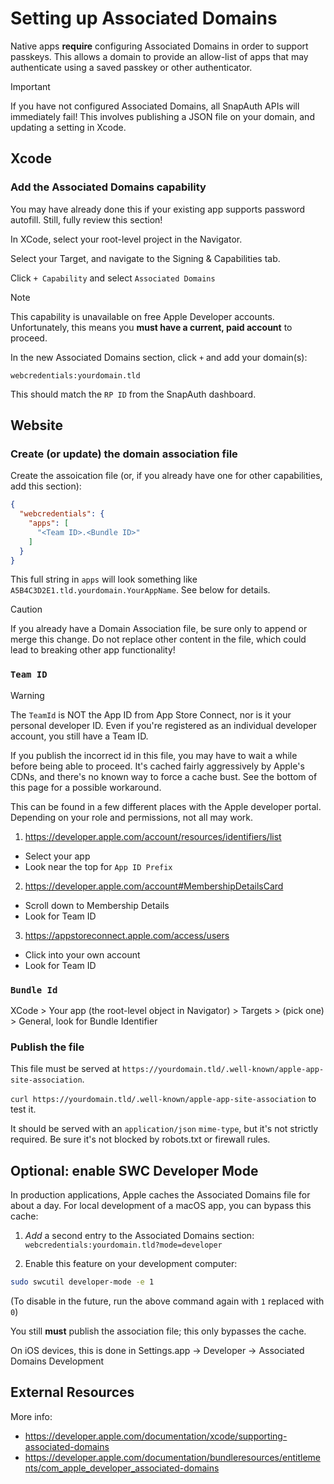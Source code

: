 # Setting up Associated Domains

Native apps **require** configuring Associated Domains in order to support passkeys.
This allows a domain to provide an allow-list of apps that may authenticate using a saved passkey or other authenticator.

> [!IMPORTANT]
> If you have not configured Associated Domains, all SnapAuth APIs will immediately fail!
> This involves publishing a JSON file on your domain, and updating a setting in Xcode.

## Xcode

### Add the Associated Domains capability

You may have already done this if your existing app supports password autofill.
Still, fully review this section!

In XCode, select your root-level project in the Navigator.

Select your Target, and navigate to the Signing & Capabilities tab.

Click `+ Capability` and select `Associated Domains`

> [!NOTE]
> This capability is unavailable on free Apple Developer accounts.
> Unfortunately, this means you **must have a current, paid account** to proceed.

In the new Associated Domains section, click `+` and add your domain(s):

`webcredentials:yourdomain.tld`

This should match the `RP ID` from the SnapAuth dashboard.

<!-- Must match exactly? Registrable domain match? -->

## Website

### Create (or update) the domain association file

Create the assoication file (or, if you already have one for other capabilities, add this section):

```json
{
  "webcredentials": {
    "apps": [
      "<Team ID>.<Bundle ID>"
    ]
  }
}
```

This full string in `apps` will look something like `A5B4C3D2E1.tld.yourdomain.YourAppName`. 
See below for details.

> [!CAUTION]
> If you already have a Domain Association file, be sure only to append or merge this change.
> Do not replace other content in the file, which could lead to breaking other app functionality!

### `Team ID`

> [!WARNING]
> The `TeamId` is NOT the App ID from App Store Connect, nor is it your personal developer ID.
> Even if you're registered as an individual developer account, you still have a Team ID.
>
> If you publish the incorrect id in this file, you may have to wait a while before being able to proceed.
> It's cached fairly aggressively by Apple's CDNs, and there's no known way to force a cache bust.
> See the bottom of this page for a possible workaround.

This can be found in a few different places with the Apple developer portal.
Depending on your role and permissions, not all may work.

1) https://developer.apple.com/account/resources/identifiers/list
  - Select your app
  - Look near the top for `App ID Prefix`

2) https://developer.apple.com/account#MembershipDetailsCard
  - Scroll down to Membership Details
  - Look for Team ID

3) https://appstoreconnect.apple.com/access/users
  - Click into your own account
  - Look for Team ID 

### `Bundle Id`
XCode > Your app (the root-level object in Navigator) > Targets > (pick one) > General, look for Bundle Identifier



### Publish the file

This file must be served at `https://yourdomain.tld/.well-known/apple-app-site-association`.

`curl https://yourdomain.tld/.well-known/apple-app-site-association` to test it.

It should be served with an `application/json` `mime-type`, but it's not strictly required.
Be sure it's not blocked by robots.txt or firewall rules.


## Optional: enable SWC Developer Mode

In production applications, Apple caches the Associated Domains file for about a day.
For local development of a macOS app, you can bypass this cache:

1) _Add_ a second entry to the Associated Domains section:
`webcredentials:yourdomain.tld?mode=developer`

2) Enable this feature on your development computer:

```bash
sudo swcutil developer-mode -e 1
```

(To disable in the future, run the above command again with `1` replaced with `0`)

You still **must** publish the association file; this only bypasses the cache.

On iOS devices, this is done in Settings.app -> Developer -> Associated Domains Development

## External Resources

More info:

- https://developer.apple.com/documentation/xcode/supporting-associated-domains
- https://developer.apple.com/documentation/bundleresources/entitlements/com_apple_developer_associated-domains
